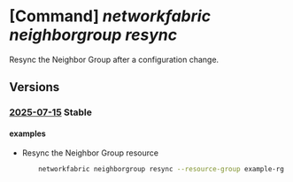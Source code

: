 # [Command] _networkfabric neighborgroup resync_

Resync the Neighbor Group after a configuration change.

## Versions

### [2025-07-15](/Resources/mgmt-plane/L3N1YnNjcmlwdGlvbnMve30vcmVzb3VyY2Vncm91cHMve30vcHJvdmlkZXJzL21pY3Jvc29mdC5tYW5hZ2VkbmV0d29ya2ZhYnJpYy9uZWlnaGJvcmdyb3Vwcy97fS9yZXN5bmM=/2025-07-15.xml) **Stable**

<!-- mgmt-plane /subscriptions/{}/resourcegroups/{}/providers/microsoft.managednetworkfabric/neighborgroups/{}/resync 2025-07-15 -->

#### examples

- Resync the Neighbor Group resource
    ```bash
        networkfabric neighborgroup resync --resource-group example-rg --resource-name example-neighborgroup
    ```
